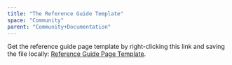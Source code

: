 ```yaml
---
title: "The Reference Guide Template"
space: "Community"
parent: "Community+Documentation"
---
```


Get the reference guide page template by right-clicking this link and saving the file locally: [Reference Guide Page Template](https://raw.githubusercontent.com/mendix/docs/development/community/The%2BReference%2BGuide%2BPage%2BTemplate.md).

